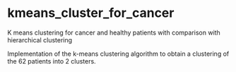 # kmeans_cluster_for_cancer
K means clustering for cancer and healthy patients with comparison with hierarchical clustering

Implementation of the k-means clustering algorithm to obtain a clustering
of the 62 patients into 2 clusters. 
